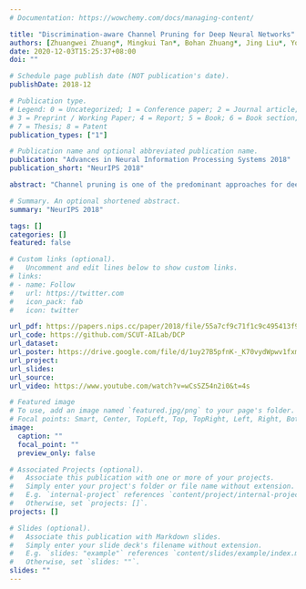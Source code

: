 ```yaml
---
# Documentation: https://wowchemy.com/docs/managing-content/

title: "Discrimination-aware Channel Pruning for Deep Neural Networks"
authors: [Zhuangwei Zhuang*, Mingkui Tan*, Bohan Zhuang*, Jing Liu*, Yong Guo, Qingyao Wu, Junzhou Huang, Jinhui Zhu]
date: 2020-12-03T15:25:37+08:00
doi: ""

# Schedule page publish date (NOT publication's date).
publishDate: 2018-12

# Publication type.
# Legend: 0 = Uncategorized; 1 = Conference paper; 2 = Journal article;
# 3 = Preprint / Working Paper; 4 = Report; 5 = Book; 6 = Book section;
# 7 = Thesis; 8 = Patent
publication_types: ["1"]

# Publication name and optional abbreviated publication name.
publication: "Advances in Neural Information Processing Systems 2018"
publication_short: "NeurIPS 2018"

abstract: "Channel pruning is one of the predominant approaches for deep model compression. Existing pruning methods either train from scratch with sparsity constraints on channels, or minimize the reconstruction error between the pre-trained feature maps and the compressed ones. Both strategies suffer from some limitations: the former kind is computationally expensive and difficult to converge, whilst the latter kind optimizes the reconstruction error but ignores the discriminative power of channels. To overcome these drawbacks, we investigate a simple-yet-effective method, called discrimination-aware channel pruning, to choose those channels that really contribute to discriminative power. To this end, we introduce additional losses into the network to increase the discriminative power of intermediate layers and then select the most discriminative channels for each layer by considering the additional loss and the reconstruction error. Last, we propose a greedy algorithm to conduct channel selection and parameter optimization in an iterative way. Extensive experiments demonstrate the effectiveness of our method. For example, on ILSVRC-12, our pruned ResNet-50 with 30% reduction of channels even outperforms the original model by 0.39% in top-1 accuracy."

# Summary. An optional shortened abstract.
summary: "NeurIPS 2018"

tags: []
categories: []
featured: false

# Custom links (optional).
#   Uncomment and edit lines below to show custom links.
# links:
# - name: Follow
#   url: https://twitter.com
#   icon_pack: fab
#   icon: twitter

url_pdf: https://papers.nips.cc/paper/2018/file/55a7cf9c71f1c9c495413f934dd1a158-Paper.pdf
url_code: https://github.com/SCUT-AILab/DCP
url_dataset:
url_poster: https://drive.google.com/file/d/1uy27B5pfnK-_K70vydWpwv1fxmhITNMx/view?usp=sharing
url_project:
url_slides:
url_source:
url_video: https://www.youtube.com/watch?v=wCsSZ54n2i0&t=4s

# Featured image
# To use, add an image named `featured.jpg/png` to your page's folder. 
# Focal points: Smart, Center, TopLeft, Top, TopRight, Left, Right, BottomLeft, Bottom, BottomRight.
image:
  caption: ""
  focal_point: ""
  preview_only: false

# Associated Projects (optional).
#   Associate this publication with one or more of your projects.
#   Simply enter your project's folder or file name without extension.
#   E.g. `internal-project` references `content/project/internal-project/index.md`.
#   Otherwise, set `projects: []`.
projects: []

# Slides (optional).
#   Associate this publication with Markdown slides.
#   Simply enter your slide deck's filename without extension.
#   E.g. `slides: "example"` references `content/slides/example/index.md`.
#   Otherwise, set `slides: ""`.
slides: ""
---
```

